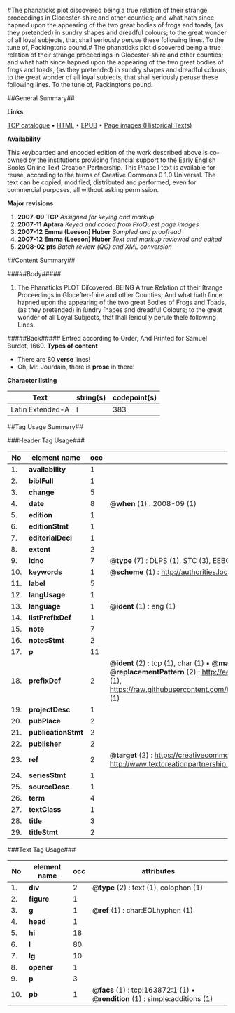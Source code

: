 #The phanaticks plot discovered being a true relation of their strange proceedings in Glocester-shire and other counties; and what hath since hapned upon the appearing of the two great bodies of frogs and toads, (as they pretended) in sundry shapes and dreadful colours; to the great wonder of all loyal subjects, that shall seriously peruse these following lines. To the tune of, Packingtons pound.#
The phanaticks plot discovered being a true relation of their strange proceedings in Glocester-shire and other counties; and what hath since hapned upon the appearing of the two great bodies of frogs and toads, (as they pretended) in sundry shapes and dreadful colours; to the great wonder of all loyal subjects, that shall seriously peruse these following lines. To the tune of, Packingtons pound.

##General Summary##

**Links**

[TCP catalogue](http://www.ota.ox.ac.uk/tcp/)  • 
[HTML](http://tei.it.ox.ac.uk/tcp/Texts-HTML/free/A85/A85110.html)  • 
[EPUB](http://tei.it.ox.ac.uk/tcp/Texts-EPUB/free/A85/A85110.epub) • 
[Page images (Historical Texts)](https://data.historicaltexts.jisc.ac.uk/view?pubId=eebo-99871138e&pageId=eebo-99871138e-163872-1)

**Availability**

This keyboarded and encoded edition of the
	       work described above is co-owned by the institutions
	       providing financial support to the Early English Books
	       Online Text Creation Partnership. This Phase I text is
	       available for reuse, according to the terms of Creative
	       Commons 0 1.0 Universal. The text can be copied,
	       modified, distributed and performed, even for
	       commercial purposes, all without asking permission.

**Major revisions**

1. __2007-09__ __TCP__ *Assigned for keying and markup*
1. __2007-11__ __Aptara__ *Keyed and coded from ProQuest page images*
1. __2007-12__ __Emma (Leeson) Huber__ *Sampled and proofread*
1. __2007-12__ __Emma (Leeson) Huber__ *Text and markup reviewed and edited*
1. __2008-02__ __pfs__ *Batch review (QC) and XML conversion*

##Content Summary##

#####Body#####

1. The Phanaticks PLOT Diſcovered:
BEING
A true Relation of their ſtrange Proceedings in Gloceſter-ſhire and other Counties; And what hath ſince hapned upon the
appearing of the two great Bodies of Frogs and Toads, (as they pretended) in ſundry ſhapes and dreadful Colours; to the great wonder of all
Loyal Subjects, that ſhall ſeriouſly peruſe theſe following Lines. 

#####Back#####
Entred according to Order, And Printed for Samuel Burdet, 1660.
**Types of content**

  * There are 80 **verse** lines!
  * Oh, Mr. Jourdain, there is **prose** in there!

**Character listing**


|Text|string(s)|codepoint(s)|
|---|---|---|
|Latin Extended-A|ſ|383|

##Tag Usage Summary##

###Header Tag Usage###

|No|element name|occ|attributes|
|---|---|---|---|
|1.|__availability__|1||
|2.|__biblFull__|1||
|3.|__change__|5||
|4.|__date__|8| @__when__ (1) : 2008-09 (1)|
|5.|__edition__|1||
|6.|__editionStmt__|1||
|7.|__editorialDecl__|1||
|8.|__extent__|2||
|9.|__idno__|7| @__type__ (7) : DLPS (1), STC (3), EEBO-CITATION (1), PROQUEST (1), VID (1)|
|10.|__keywords__|1| @__scheme__ (1) : http://authorities.loc.gov/ (1)|
|11.|__label__|5||
|12.|__langUsage__|1||
|13.|__language__|1| @__ident__ (1) : eng (1)|
|14.|__listPrefixDef__|1||
|15.|__note__|7||
|16.|__notesStmt__|2||
|17.|__p__|11||
|18.|__prefixDef__|2| @__ident__ (2) : tcp (1), char (1)  •  @__matchPattern__ (2) : ([0-9\-]+):([0-9IVX]+) (1), (.+) (1)  •  @__replacementPattern__ (2) : http://eebo.chadwyck.com/downloadtiff?vid=$1&page=$2 (1), https://raw.githubusercontent.com/textcreationpartnership/Texts/master/tcpchars.xml#$1 (1)|
|19.|__projectDesc__|1||
|20.|__pubPlace__|2||
|21.|__publicationStmt__|2||
|22.|__publisher__|2||
|23.|__ref__|2| @__target__ (2) : https://creativecommons.org/publicdomain/zero/1.0/ (1), http://www.textcreationpartnership.org/docs/. (1)|
|24.|__seriesStmt__|1||
|25.|__sourceDesc__|1||
|26.|__term__|4||
|27.|__textClass__|1||
|28.|__title__|3||
|29.|__titleStmt__|2||


###Text Tag Usage###

|No|element name|occ|attributes|
|---|---|---|---|
|1.|__div__|2| @__type__ (2) : text (1), colophon (1)|
|2.|__figure__|1||
|3.|__g__|1| @__ref__ (1) : char:EOLhyphen (1)|
|4.|__head__|1||
|5.|__hi__|18||
|6.|__l__|80||
|7.|__lg__|10||
|8.|__opener__|1||
|9.|__p__|3||
|10.|__pb__|1| @__facs__ (1) : tcp:163872:1 (1)  •  @__rendition__ (1) : simple:additions (1)|
